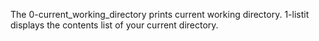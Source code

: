 The 0-current_working_directory prints current working directory.
1-listit displays the contents list of your current directory.